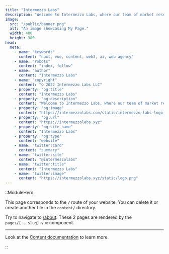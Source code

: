 ```yaml
---
title: "Intermezzo Labs"
description: "Welcome to Intermezzo Labs, where our team of market research experts provide comprehensive SEO services including keyword research, on-page optimization, link building and analytics & reporting to improve your search engine rankings, drive more traffic to your website, and increase your online visibility. We use the latest SEO trends and strategies to help you succeed online. Contact us today to schedule a consultation and start seeing real results for your business."
image:
  src: "/public/banner.png"
  alt: "An image showcasing My Page."
  width: 400
  height: 300
head:
  meta:
    - name: "keywords"
      content: "nuxt, vue, content, web3, ai, web agency"
    - name: "robots"
      content: "index, follow"
    - name: "author"
      content: "Intermezzo Labs"
    - name: "copyright"
      content: "© 2022 Intermezzo Labs LLC"
    - property: "og:title"
      content: "Intermezzo Labs"
    - property: "og:description"
      content: "Welcome to Intermezzo Labs, where our team of market research experts provide comprehensive SEO services including keyword research, on-page optimization, link building and analytics & reporting to improve your search engine rankings, drive more traffic to your website, and increase your online visibility. We use the latest SEO trends and strategies to help you succeed online. Contact us today to schedule a consultation and start seeing real results for your business."
    - property: "og:image"
      content: "https://intermezzolabs.com/static/intermezzo-labs-logo.png"
    - property: "og:url"
      content: "https://intermezzolabs.xyz"
    - property: "og:site_name"
      content: "Intermezzo Labs"
    - property: "og:type"
      content: "website"
    - name: "twitter:card"
      content: "summary"
    - name: "twitter:site"
      content: "@intermezzolabs"
    - name: "twitter:title"
      content: "Intermezzo Labs"
    - name: "twitter:image"
      content: "https://intermezzolabs.xyz/static/logo.png"
---
```


::ModuleHero

This page corresponds to the `/` route of your website. You can delete it or create another file in the `content/` directory.

Try to navigate to [/about](/about). These 2 pages are rendered by the `pages/[...slug].vue` component.

---

Look at the [Content documentation](https://content.nuxtjs.org/) to learn more.

::
